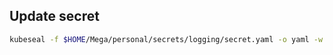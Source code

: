 


## Update secret

```bash
kubeseal -f $HOME/Mega/personal/secrets/logging/secret.yaml -o yaml -w ./sealedsecret.yaml --controller-name sealed-secrets
```
